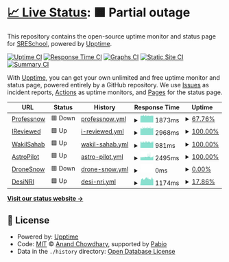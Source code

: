 # [📈 Live Status](https://SRESchool.github.io/All-Professnow-Websites-Uptime-Monitor): <!--live status--> **🟧 Partial outage**

This repository contains the open-source uptime monitor and status page for [SRESchool](https://SRESchool.github.io/All-Professnow-Websites-Uptime-Monitor), powered by [Upptime](https://github.com/upptime/upptime).

[![Uptime CI](https://github.com/SRESchool/All-Professnow-Websites-Uptime-Monitor/workflows/Uptime%20CI/badge.svg)](https://github.com/SRESchool/All-Professnow-Websites-Uptime-Monitor/actions?query=workflow%3A%22Uptime+CI%22)
[![Response Time CI](https://github.com/SRESchool/All-Professnow-Websites-Uptime-Monitor/workflows/Response%20Time%20CI/badge.svg)](https://github.com/SRESchool/All-Professnow-Websites-Uptime-Monitor/actions?query=workflow%3A%22Response+Time+CI%22)
[![Graphs CI](https://github.com/SRESchool/All-Professnow-Websites-Uptime-Monitor/workflows/Graphs%20CI/badge.svg)](https://github.com/SRESchool/All-Professnow-Websites-Uptime-Monitor/actions?query=workflow%3A%22Graphs+CI%22)
[![Static Site CI](https://github.com/SRESchool/All-Professnow-Websites-Uptime-Monitor/workflows/Static%20Site%20CI/badge.svg)](https://github.com/SRESchool/All-Professnow-Websites-Uptime-Monitor/actions?query=workflow%3A%22Static+Site+CI%22)
[![Summary CI](https://github.com/SRESchool/All-Professnow-Websites-Uptime-Monitor/workflows/Summary%20CI/badge.svg)](https://github.com/SRESchool/All-Professnow-Websites-Uptime-Monitor/actions?query=workflow%3A%22Summary+CI%22)

With [Upptime](https://upptime.js.org), you can get your own unlimited and free uptime monitor and status page, powered entirely by a GitHub repository. We use [Issues](https://github.com/SRESchool/All-Professnow-Websites-Uptime-Monitor/issues) as incident reports, [Actions](https://github.com/SRESchool/All-Professnow-Websites-Uptime-Monitor/actions) as uptime monitors, and [Pages](https://SRESchool.github.io/All-Professnow-Websites-Uptime-Monitor) for the status page.

<!--start: status pages-->
<!-- This summary is generated by Upptime (https://github.com/upptime/upptime) -->
<!-- Do not edit this manually, your changes will be overwritten -->
<!-- prettier-ignore -->
| URL | Status | History | Response Time | Uptime |
| --- | ------ | ------- | ------------- | ------ |
| <img alt="" src="https://icons.duckduckgo.com/ip3/professnow.com.ico" height="13"> [Professnow](https://professnow.com) | 🟥 Down | [professnow.yml](https://github.com/SRESchool/All-professnow-Websites-Uptime-Monitor/commits/HEAD/history/professnow.yml) | <details><summary><img alt="Response time graph" src="./graphs/professnow/response-time-week.png" height="20"> 1873ms</summary><br><a href="https://SRESchool.github.io/All-Professnow-Websites-Uptime-Monitor/history/professnow"><img alt="Response time 1873" src="https://img.shields.io/endpoint?url=https%3A%2F%2Fraw.githubusercontent.com%2FSRESchool%2FAll-professnow-Websites-Uptime-Monitor%2FHEAD%2Fapi%2Fprofessnow%2Fresponse-time.json"></a><br><a href="https://SRESchool.github.io/All-Professnow-Websites-Uptime-Monitor/history/professnow"><img alt="24-hour response time 1842" src="https://img.shields.io/endpoint?url=https%3A%2F%2Fraw.githubusercontent.com%2FSRESchool%2FAll-professnow-Websites-Uptime-Monitor%2FHEAD%2Fapi%2Fprofessnow%2Fresponse-time-day.json"></a><br><a href="https://SRESchool.github.io/All-Professnow-Websites-Uptime-Monitor/history/professnow"><img alt="7-day response time 1873" src="https://img.shields.io/endpoint?url=https%3A%2F%2Fraw.githubusercontent.com%2FSRESchool%2FAll-professnow-Websites-Uptime-Monitor%2FHEAD%2Fapi%2Fprofessnow%2Fresponse-time-week.json"></a><br><a href="https://SRESchool.github.io/All-Professnow-Websites-Uptime-Monitor/history/professnow"><img alt="30-day response time 1873" src="https://img.shields.io/endpoint?url=https%3A%2F%2Fraw.githubusercontent.com%2FSRESchool%2FAll-professnow-Websites-Uptime-Monitor%2FHEAD%2Fapi%2Fprofessnow%2Fresponse-time-month.json"></a><br><a href="https://SRESchool.github.io/All-Professnow-Websites-Uptime-Monitor/history/professnow"><img alt="1-year response time 1873" src="https://img.shields.io/endpoint?url=https%3A%2F%2Fraw.githubusercontent.com%2FSRESchool%2FAll-professnow-Websites-Uptime-Monitor%2FHEAD%2Fapi%2Fprofessnow%2Fresponse-time-year.json"></a></details> | <details><summary><a href="https://SRESchool.github.io/All-Professnow-Websites-Uptime-Monitor/history/professnow">67.76%</a></summary><a href="https://SRESchool.github.io/All-Professnow-Websites-Uptime-Monitor/history/professnow"><img alt="All-time uptime 67.76%" src="https://img.shields.io/endpoint?url=https%3A%2F%2Fraw.githubusercontent.com%2FSRESchool%2FAll-professnow-Websites-Uptime-Monitor%2FHEAD%2Fapi%2Fprofessnow%2Fuptime.json"></a><br><a href="https://SRESchool.github.io/All-Professnow-Websites-Uptime-Monitor/history/professnow"><img alt="24-hour uptime 49.84%" src="https://img.shields.io/endpoint?url=https%3A%2F%2Fraw.githubusercontent.com%2FSRESchool%2FAll-professnow-Websites-Uptime-Monitor%2FHEAD%2Fapi%2Fprofessnow%2Fuptime-day.json"></a><br><a href="https://SRESchool.github.io/All-Professnow-Websites-Uptime-Monitor/history/professnow"><img alt="7-day uptime 67.76%" src="https://img.shields.io/endpoint?url=https%3A%2F%2Fraw.githubusercontent.com%2FSRESchool%2FAll-professnow-Websites-Uptime-Monitor%2FHEAD%2Fapi%2Fprofessnow%2Fuptime-week.json"></a><br><a href="https://SRESchool.github.io/All-Professnow-Websites-Uptime-Monitor/history/professnow"><img alt="30-day uptime 67.76%" src="https://img.shields.io/endpoint?url=https%3A%2F%2Fraw.githubusercontent.com%2FSRESchool%2FAll-professnow-Websites-Uptime-Monitor%2FHEAD%2Fapi%2Fprofessnow%2Fuptime-month.json"></a><br><a href="https://SRESchool.github.io/All-Professnow-Websites-Uptime-Monitor/history/professnow"><img alt="1-year uptime 67.76%" src="https://img.shields.io/endpoint?url=https%3A%2F%2Fraw.githubusercontent.com%2FSRESchool%2FAll-professnow-Websites-Uptime-Monitor%2FHEAD%2Fapi%2Fprofessnow%2Fuptime-year.json"></a></details>
| <img alt="" src="https://icons.duckduckgo.com/ip3/ireviewed.in.ico" height="13"> [IReviewed](https://ireviewed.in) | 🟩 Up | [i-reviewed.yml](https://github.com/SRESchool/All-professnow-Websites-Uptime-Monitor/commits/HEAD/history/i-reviewed.yml) | <details><summary><img alt="Response time graph" src="./graphs/i-reviewed/response-time-week.png" height="20"> 2968ms</summary><br><a href="https://SRESchool.github.io/All-Professnow-Websites-Uptime-Monitor/history/i-reviewed"><img alt="Response time 2968" src="https://img.shields.io/endpoint?url=https%3A%2F%2Fraw.githubusercontent.com%2FSRESchool%2FAll-professnow-Websites-Uptime-Monitor%2FHEAD%2Fapi%2Fi-reviewed%2Fresponse-time.json"></a><br><a href="https://SRESchool.github.io/All-Professnow-Websites-Uptime-Monitor/history/i-reviewed"><img alt="24-hour response time 2983" src="https://img.shields.io/endpoint?url=https%3A%2F%2Fraw.githubusercontent.com%2FSRESchool%2FAll-professnow-Websites-Uptime-Monitor%2FHEAD%2Fapi%2Fi-reviewed%2Fresponse-time-day.json"></a><br><a href="https://SRESchool.github.io/All-Professnow-Websites-Uptime-Monitor/history/i-reviewed"><img alt="7-day response time 2968" src="https://img.shields.io/endpoint?url=https%3A%2F%2Fraw.githubusercontent.com%2FSRESchool%2FAll-professnow-Websites-Uptime-Monitor%2FHEAD%2Fapi%2Fi-reviewed%2Fresponse-time-week.json"></a><br><a href="https://SRESchool.github.io/All-Professnow-Websites-Uptime-Monitor/history/i-reviewed"><img alt="30-day response time 2968" src="https://img.shields.io/endpoint?url=https%3A%2F%2Fraw.githubusercontent.com%2FSRESchool%2FAll-professnow-Websites-Uptime-Monitor%2FHEAD%2Fapi%2Fi-reviewed%2Fresponse-time-month.json"></a><br><a href="https://SRESchool.github.io/All-Professnow-Websites-Uptime-Monitor/history/i-reviewed"><img alt="1-year response time 2968" src="https://img.shields.io/endpoint?url=https%3A%2F%2Fraw.githubusercontent.com%2FSRESchool%2FAll-professnow-Websites-Uptime-Monitor%2FHEAD%2Fapi%2Fi-reviewed%2Fresponse-time-year.json"></a></details> | <details><summary><a href="https://SRESchool.github.io/All-Professnow-Websites-Uptime-Monitor/history/i-reviewed">100.00%</a></summary><a href="https://SRESchool.github.io/All-Professnow-Websites-Uptime-Monitor/history/i-reviewed"><img alt="All-time uptime 100.00%" src="https://img.shields.io/endpoint?url=https%3A%2F%2Fraw.githubusercontent.com%2FSRESchool%2FAll-professnow-Websites-Uptime-Monitor%2FHEAD%2Fapi%2Fi-reviewed%2Fuptime.json"></a><br><a href="https://SRESchool.github.io/All-Professnow-Websites-Uptime-Monitor/history/i-reviewed"><img alt="24-hour uptime 100.00%" src="https://img.shields.io/endpoint?url=https%3A%2F%2Fraw.githubusercontent.com%2FSRESchool%2FAll-professnow-Websites-Uptime-Monitor%2FHEAD%2Fapi%2Fi-reviewed%2Fuptime-day.json"></a><br><a href="https://SRESchool.github.io/All-Professnow-Websites-Uptime-Monitor/history/i-reviewed"><img alt="7-day uptime 100.00%" src="https://img.shields.io/endpoint?url=https%3A%2F%2Fraw.githubusercontent.com%2FSRESchool%2FAll-professnow-Websites-Uptime-Monitor%2FHEAD%2Fapi%2Fi-reviewed%2Fuptime-week.json"></a><br><a href="https://SRESchool.github.io/All-Professnow-Websites-Uptime-Monitor/history/i-reviewed"><img alt="30-day uptime 100.00%" src="https://img.shields.io/endpoint?url=https%3A%2F%2Fraw.githubusercontent.com%2FSRESchool%2FAll-professnow-Websites-Uptime-Monitor%2FHEAD%2Fapi%2Fi-reviewed%2Fuptime-month.json"></a><br><a href="https://SRESchool.github.io/All-Professnow-Websites-Uptime-Monitor/history/i-reviewed"><img alt="1-year uptime 100.00%" src="https://img.shields.io/endpoint?url=https%3A%2F%2Fraw.githubusercontent.com%2FSRESchool%2FAll-professnow-Websites-Uptime-Monitor%2FHEAD%2Fapi%2Fi-reviewed%2Fuptime-year.json"></a></details>
| <img alt="" src="https://icons.duckduckgo.com/ip3/wakilsahab.in.ico" height="13"> [WakilSahab](https://wakilsahab.in) | 🟩 Up | [wakil-sahab.yml](https://github.com/SRESchool/All-professnow-Websites-Uptime-Monitor/commits/HEAD/history/wakil-sahab.yml) | <details><summary><img alt="Response time graph" src="./graphs/wakil-sahab/response-time-week.png" height="20"> 981ms</summary><br><a href="https://SRESchool.github.io/All-Professnow-Websites-Uptime-Monitor/history/wakil-sahab"><img alt="Response time 981" src="https://img.shields.io/endpoint?url=https%3A%2F%2Fraw.githubusercontent.com%2FSRESchool%2FAll-professnow-Websites-Uptime-Monitor%2FHEAD%2Fapi%2Fwakil-sahab%2Fresponse-time.json"></a><br><a href="https://SRESchool.github.io/All-Professnow-Websites-Uptime-Monitor/history/wakil-sahab"><img alt="24-hour response time 979" src="https://img.shields.io/endpoint?url=https%3A%2F%2Fraw.githubusercontent.com%2FSRESchool%2FAll-professnow-Websites-Uptime-Monitor%2FHEAD%2Fapi%2Fwakil-sahab%2Fresponse-time-day.json"></a><br><a href="https://SRESchool.github.io/All-Professnow-Websites-Uptime-Monitor/history/wakil-sahab"><img alt="7-day response time 981" src="https://img.shields.io/endpoint?url=https%3A%2F%2Fraw.githubusercontent.com%2FSRESchool%2FAll-professnow-Websites-Uptime-Monitor%2FHEAD%2Fapi%2Fwakil-sahab%2Fresponse-time-week.json"></a><br><a href="https://SRESchool.github.io/All-Professnow-Websites-Uptime-Monitor/history/wakil-sahab"><img alt="30-day response time 981" src="https://img.shields.io/endpoint?url=https%3A%2F%2Fraw.githubusercontent.com%2FSRESchool%2FAll-professnow-Websites-Uptime-Monitor%2FHEAD%2Fapi%2Fwakil-sahab%2Fresponse-time-month.json"></a><br><a href="https://SRESchool.github.io/All-Professnow-Websites-Uptime-Monitor/history/wakil-sahab"><img alt="1-year response time 981" src="https://img.shields.io/endpoint?url=https%3A%2F%2Fraw.githubusercontent.com%2FSRESchool%2FAll-professnow-Websites-Uptime-Monitor%2FHEAD%2Fapi%2Fwakil-sahab%2Fresponse-time-year.json"></a></details> | <details><summary><a href="https://SRESchool.github.io/All-Professnow-Websites-Uptime-Monitor/history/wakil-sahab">100.00%</a></summary><a href="https://SRESchool.github.io/All-Professnow-Websites-Uptime-Monitor/history/wakil-sahab"><img alt="All-time uptime 100.00%" src="https://img.shields.io/endpoint?url=https%3A%2F%2Fraw.githubusercontent.com%2FSRESchool%2FAll-professnow-Websites-Uptime-Monitor%2FHEAD%2Fapi%2Fwakil-sahab%2Fuptime.json"></a><br><a href="https://SRESchool.github.io/All-Professnow-Websites-Uptime-Monitor/history/wakil-sahab"><img alt="24-hour uptime 100.00%" src="https://img.shields.io/endpoint?url=https%3A%2F%2Fraw.githubusercontent.com%2FSRESchool%2FAll-professnow-Websites-Uptime-Monitor%2FHEAD%2Fapi%2Fwakil-sahab%2Fuptime-day.json"></a><br><a href="https://SRESchool.github.io/All-Professnow-Websites-Uptime-Monitor/history/wakil-sahab"><img alt="7-day uptime 100.00%" src="https://img.shields.io/endpoint?url=https%3A%2F%2Fraw.githubusercontent.com%2FSRESchool%2FAll-professnow-Websites-Uptime-Monitor%2FHEAD%2Fapi%2Fwakil-sahab%2Fuptime-week.json"></a><br><a href="https://SRESchool.github.io/All-Professnow-Websites-Uptime-Monitor/history/wakil-sahab"><img alt="30-day uptime 100.00%" src="https://img.shields.io/endpoint?url=https%3A%2F%2Fraw.githubusercontent.com%2FSRESchool%2FAll-professnow-Websites-Uptime-Monitor%2FHEAD%2Fapi%2Fwakil-sahab%2Fuptime-month.json"></a><br><a href="https://SRESchool.github.io/All-Professnow-Websites-Uptime-Monitor/history/wakil-sahab"><img alt="1-year uptime 100.00%" src="https://img.shields.io/endpoint?url=https%3A%2F%2Fraw.githubusercontent.com%2FSRESchool%2FAll-professnow-Websites-Uptime-Monitor%2FHEAD%2Fapi%2Fwakil-sahab%2Fuptime-year.json"></a></details>
| <img alt="" src="https://icons.duckduckgo.com/ip3/astropilot.co.ico" height="13"> [AstroPilot](https://astropilot.co) | 🟩 Up | [astro-pilot.yml](https://github.com/SRESchool/All-professnow-Websites-Uptime-Monitor/commits/HEAD/history/astro-pilot.yml) | <details><summary><img alt="Response time graph" src="./graphs/astro-pilot/response-time-week.png" height="20"> 2495ms</summary><br><a href="https://SRESchool.github.io/All-Professnow-Websites-Uptime-Monitor/history/astro-pilot"><img alt="Response time 2495" src="https://img.shields.io/endpoint?url=https%3A%2F%2Fraw.githubusercontent.com%2FSRESchool%2FAll-professnow-Websites-Uptime-Monitor%2FHEAD%2Fapi%2Fastro-pilot%2Fresponse-time.json"></a><br><a href="https://SRESchool.github.io/All-Professnow-Websites-Uptime-Monitor/history/astro-pilot"><img alt="24-hour response time 2562" src="https://img.shields.io/endpoint?url=https%3A%2F%2Fraw.githubusercontent.com%2FSRESchool%2FAll-professnow-Websites-Uptime-Monitor%2FHEAD%2Fapi%2Fastro-pilot%2Fresponse-time-day.json"></a><br><a href="https://SRESchool.github.io/All-Professnow-Websites-Uptime-Monitor/history/astro-pilot"><img alt="7-day response time 2495" src="https://img.shields.io/endpoint?url=https%3A%2F%2Fraw.githubusercontent.com%2FSRESchool%2FAll-professnow-Websites-Uptime-Monitor%2FHEAD%2Fapi%2Fastro-pilot%2Fresponse-time-week.json"></a><br><a href="https://SRESchool.github.io/All-Professnow-Websites-Uptime-Monitor/history/astro-pilot"><img alt="30-day response time 2495" src="https://img.shields.io/endpoint?url=https%3A%2F%2Fraw.githubusercontent.com%2FSRESchool%2FAll-professnow-Websites-Uptime-Monitor%2FHEAD%2Fapi%2Fastro-pilot%2Fresponse-time-month.json"></a><br><a href="https://SRESchool.github.io/All-Professnow-Websites-Uptime-Monitor/history/astro-pilot"><img alt="1-year response time 2495" src="https://img.shields.io/endpoint?url=https%3A%2F%2Fraw.githubusercontent.com%2FSRESchool%2FAll-professnow-Websites-Uptime-Monitor%2FHEAD%2Fapi%2Fastro-pilot%2Fresponse-time-year.json"></a></details> | <details><summary><a href="https://SRESchool.github.io/All-Professnow-Websites-Uptime-Monitor/history/astro-pilot">100.00%</a></summary><a href="https://SRESchool.github.io/All-Professnow-Websites-Uptime-Monitor/history/astro-pilot"><img alt="All-time uptime 100.00%" src="https://img.shields.io/endpoint?url=https%3A%2F%2Fraw.githubusercontent.com%2FSRESchool%2FAll-professnow-Websites-Uptime-Monitor%2FHEAD%2Fapi%2Fastro-pilot%2Fuptime.json"></a><br><a href="https://SRESchool.github.io/All-Professnow-Websites-Uptime-Monitor/history/astro-pilot"><img alt="24-hour uptime 100.00%" src="https://img.shields.io/endpoint?url=https%3A%2F%2Fraw.githubusercontent.com%2FSRESchool%2FAll-professnow-Websites-Uptime-Monitor%2FHEAD%2Fapi%2Fastro-pilot%2Fuptime-day.json"></a><br><a href="https://SRESchool.github.io/All-Professnow-Websites-Uptime-Monitor/history/astro-pilot"><img alt="7-day uptime 100.00%" src="https://img.shields.io/endpoint?url=https%3A%2F%2Fraw.githubusercontent.com%2FSRESchool%2FAll-professnow-Websites-Uptime-Monitor%2FHEAD%2Fapi%2Fastro-pilot%2Fuptime-week.json"></a><br><a href="https://SRESchool.github.io/All-Professnow-Websites-Uptime-Monitor/history/astro-pilot"><img alt="30-day uptime 100.00%" src="https://img.shields.io/endpoint?url=https%3A%2F%2Fraw.githubusercontent.com%2FSRESchool%2FAll-professnow-Websites-Uptime-Monitor%2FHEAD%2Fapi%2Fastro-pilot%2Fuptime-month.json"></a><br><a href="https://SRESchool.github.io/All-Professnow-Websites-Uptime-Monitor/history/astro-pilot"><img alt="1-year uptime 100.00%" src="https://img.shields.io/endpoint?url=https%3A%2F%2Fraw.githubusercontent.com%2FSRESchool%2FAll-professnow-Websites-Uptime-Monitor%2FHEAD%2Fapi%2Fastro-pilot%2Fuptime-year.json"></a></details>
| <img alt="" src="https://icons.duckduckgo.com/ip3/dronesnow.in.ico" height="13"> [DroneSnow](https://dronesnow.in) | 🟥 Down | [drone-snow.yml](https://github.com/SRESchool/All-professnow-Websites-Uptime-Monitor/commits/HEAD/history/drone-snow.yml) | <details><summary><img alt="Response time graph" src="./graphs/drone-snow/response-time-week.png" height="20"> 0ms</summary><br><a href="https://SRESchool.github.io/All-Professnow-Websites-Uptime-Monitor/history/drone-snow"><img alt="Response time 0" src="https://img.shields.io/endpoint?url=https%3A%2F%2Fraw.githubusercontent.com%2FSRESchool%2FAll-professnow-Websites-Uptime-Monitor%2FHEAD%2Fapi%2Fdrone-snow%2Fresponse-time.json"></a><br><a href="https://SRESchool.github.io/All-Professnow-Websites-Uptime-Monitor/history/drone-snow"><img alt="24-hour response time 0" src="https://img.shields.io/endpoint?url=https%3A%2F%2Fraw.githubusercontent.com%2FSRESchool%2FAll-professnow-Websites-Uptime-Monitor%2FHEAD%2Fapi%2Fdrone-snow%2Fresponse-time-day.json"></a><br><a href="https://SRESchool.github.io/All-Professnow-Websites-Uptime-Monitor/history/drone-snow"><img alt="7-day response time 0" src="https://img.shields.io/endpoint?url=https%3A%2F%2Fraw.githubusercontent.com%2FSRESchool%2FAll-professnow-Websites-Uptime-Monitor%2FHEAD%2Fapi%2Fdrone-snow%2Fresponse-time-week.json"></a><br><a href="https://SRESchool.github.io/All-Professnow-Websites-Uptime-Monitor/history/drone-snow"><img alt="30-day response time 0" src="https://img.shields.io/endpoint?url=https%3A%2F%2Fraw.githubusercontent.com%2FSRESchool%2FAll-professnow-Websites-Uptime-Monitor%2FHEAD%2Fapi%2Fdrone-snow%2Fresponse-time-month.json"></a><br><a href="https://SRESchool.github.io/All-Professnow-Websites-Uptime-Monitor/history/drone-snow"><img alt="1-year response time 0" src="https://img.shields.io/endpoint?url=https%3A%2F%2Fraw.githubusercontent.com%2FSRESchool%2FAll-professnow-Websites-Uptime-Monitor%2FHEAD%2Fapi%2Fdrone-snow%2Fresponse-time-year.json"></a></details> | <details><summary><a href="https://SRESchool.github.io/All-Professnow-Websites-Uptime-Monitor/history/drone-snow">0.00%</a></summary><a href="https://SRESchool.github.io/All-Professnow-Websites-Uptime-Monitor/history/drone-snow"><img alt="All-time uptime 0.00%" src="https://img.shields.io/endpoint?url=https%3A%2F%2Fraw.githubusercontent.com%2FSRESchool%2FAll-professnow-Websites-Uptime-Monitor%2FHEAD%2Fapi%2Fdrone-snow%2Fuptime.json"></a><br><a href="https://SRESchool.github.io/All-Professnow-Websites-Uptime-Monitor/history/drone-snow"><img alt="24-hour uptime 0.00%" src="https://img.shields.io/endpoint?url=https%3A%2F%2Fraw.githubusercontent.com%2FSRESchool%2FAll-professnow-Websites-Uptime-Monitor%2FHEAD%2Fapi%2Fdrone-snow%2Fuptime-day.json"></a><br><a href="https://SRESchool.github.io/All-Professnow-Websites-Uptime-Monitor/history/drone-snow"><img alt="7-day uptime 0.00%" src="https://img.shields.io/endpoint?url=https%3A%2F%2Fraw.githubusercontent.com%2FSRESchool%2FAll-professnow-Websites-Uptime-Monitor%2FHEAD%2Fapi%2Fdrone-snow%2Fuptime-week.json"></a><br><a href="https://SRESchool.github.io/All-Professnow-Websites-Uptime-Monitor/history/drone-snow"><img alt="30-day uptime 0.00%" src="https://img.shields.io/endpoint?url=https%3A%2F%2Fraw.githubusercontent.com%2FSRESchool%2FAll-professnow-Websites-Uptime-Monitor%2FHEAD%2Fapi%2Fdrone-snow%2Fuptime-month.json"></a><br><a href="https://SRESchool.github.io/All-Professnow-Websites-Uptime-Monitor/history/drone-snow"><img alt="1-year uptime 0.00%" src="https://img.shields.io/endpoint?url=https%3A%2F%2Fraw.githubusercontent.com%2FSRESchool%2FAll-professnow-Websites-Uptime-Monitor%2FHEAD%2Fapi%2Fdrone-snow%2Fuptime-year.json"></a></details>
| <img alt="" src="https://icons.duckduckgo.com/ip3/desinri.com.ico" height="13"> [DesiNRI](https://desinri.com) | 🟩 Up | [desi-nri.yml](https://github.com/SRESchool/All-professnow-Websites-Uptime-Monitor/commits/HEAD/history/desi-nri.yml) | <details><summary><img alt="Response time graph" src="./graphs/desi-nri/response-time-week.png" height="20"> 1174ms</summary><br><a href="https://SRESchool.github.io/All-Professnow-Websites-Uptime-Monitor/history/desi-nri"><img alt="Response time 1174" src="https://img.shields.io/endpoint?url=https%3A%2F%2Fraw.githubusercontent.com%2FSRESchool%2FAll-professnow-Websites-Uptime-Monitor%2FHEAD%2Fapi%2Fdesi-nri%2Fresponse-time.json"></a><br><a href="https://SRESchool.github.io/All-Professnow-Websites-Uptime-Monitor/history/desi-nri"><img alt="24-hour response time 1174" src="https://img.shields.io/endpoint?url=https%3A%2F%2Fraw.githubusercontent.com%2FSRESchool%2FAll-professnow-Websites-Uptime-Monitor%2FHEAD%2Fapi%2Fdesi-nri%2Fresponse-time-day.json"></a><br><a href="https://SRESchool.github.io/All-Professnow-Websites-Uptime-Monitor/history/desi-nri"><img alt="7-day response time 1174" src="https://img.shields.io/endpoint?url=https%3A%2F%2Fraw.githubusercontent.com%2FSRESchool%2FAll-professnow-Websites-Uptime-Monitor%2FHEAD%2Fapi%2Fdesi-nri%2Fresponse-time-week.json"></a><br><a href="https://SRESchool.github.io/All-Professnow-Websites-Uptime-Monitor/history/desi-nri"><img alt="30-day response time 1174" src="https://img.shields.io/endpoint?url=https%3A%2F%2Fraw.githubusercontent.com%2FSRESchool%2FAll-professnow-Websites-Uptime-Monitor%2FHEAD%2Fapi%2Fdesi-nri%2Fresponse-time-month.json"></a><br><a href="https://SRESchool.github.io/All-Professnow-Websites-Uptime-Monitor/history/desi-nri"><img alt="1-year response time 1174" src="https://img.shields.io/endpoint?url=https%3A%2F%2Fraw.githubusercontent.com%2FSRESchool%2FAll-professnow-Websites-Uptime-Monitor%2FHEAD%2Fapi%2Fdesi-nri%2Fresponse-time-year.json"></a></details> | <details><summary><a href="https://SRESchool.github.io/All-Professnow-Websites-Uptime-Monitor/history/desi-nri">17.86%</a></summary><a href="https://SRESchool.github.io/All-Professnow-Websites-Uptime-Monitor/history/desi-nri"><img alt="All-time uptime 17.86%" src="https://img.shields.io/endpoint?url=https%3A%2F%2Fraw.githubusercontent.com%2FSRESchool%2FAll-professnow-Websites-Uptime-Monitor%2FHEAD%2Fapi%2Fdesi-nri%2Fuptime.json"></a><br><a href="https://SRESchool.github.io/All-Professnow-Websites-Uptime-Monitor/history/desi-nri"><img alt="24-hour uptime 27.79%" src="https://img.shields.io/endpoint?url=https%3A%2F%2Fraw.githubusercontent.com%2FSRESchool%2FAll-professnow-Websites-Uptime-Monitor%2FHEAD%2Fapi%2Fdesi-nri%2Fuptime-day.json"></a><br><a href="https://SRESchool.github.io/All-Professnow-Websites-Uptime-Monitor/history/desi-nri"><img alt="7-day uptime 17.86%" src="https://img.shields.io/endpoint?url=https%3A%2F%2Fraw.githubusercontent.com%2FSRESchool%2FAll-professnow-Websites-Uptime-Monitor%2FHEAD%2Fapi%2Fdesi-nri%2Fuptime-week.json"></a><br><a href="https://SRESchool.github.io/All-Professnow-Websites-Uptime-Monitor/history/desi-nri"><img alt="30-day uptime 17.86%" src="https://img.shields.io/endpoint?url=https%3A%2F%2Fraw.githubusercontent.com%2FSRESchool%2FAll-professnow-Websites-Uptime-Monitor%2FHEAD%2Fapi%2Fdesi-nri%2Fuptime-month.json"></a><br><a href="https://SRESchool.github.io/All-Professnow-Websites-Uptime-Monitor/history/desi-nri"><img alt="1-year uptime 17.86%" src="https://img.shields.io/endpoint?url=https%3A%2F%2Fraw.githubusercontent.com%2FSRESchool%2FAll-professnow-Websites-Uptime-Monitor%2FHEAD%2Fapi%2Fdesi-nri%2Fuptime-year.json"></a></details>

<!--end: status pages-->

[**Visit our status website →**](https://SRESchool.github.io/All-Professnow-Websites-Uptime-Monitor)

## 📄 License

- Powered by: [Upptime](https://github.com/upptime/upptime)
- Code: [MIT](./LICENSE) © [Anand Chowdhary](https://anandchowdhary.com), supported by [Pabio](https://pabio.com)
- Data in the `./history` directory: [Open Database License](https://opendatacommons.org/licenses/odbl/1-0/)
